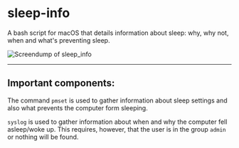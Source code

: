 # sleep-info
A bash script for macOS that details information about sleep: why, why not, when and what's preventing sleep.

![Screendump of sleep_info](https://fileadmin.cs.lth.se/cs/Personal/Peter_Moller/scripts/bilder/sleep_info_2025-06-02.png)

-----

Important components:
---------------------

The command `pmset` is used to gather information about sleep settings and also what prevents the computer form sleeping.

`syslog` is used to gather information about when and why the computer fell asleep/woke up. This requires, however, that the user is in the group `admin` or nothing will be found.
 
